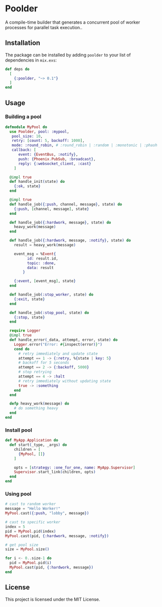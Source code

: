 # Poolder

A compile-time builder that generates a concurrent pool of worker processes for parallel task execution..

## Installation

The package can be installed by adding `poolder` to your list of dependencies in `mix.exs`:

```elixir
def deps do
  [
    {:poolder, "~> 0.1"}
  ]
end
```

## Usage

### Building a pool
```elixir
defmodule MyPool do
  use Poolder, pool: :mypool,
   pool_size: 10,
   retry: [count: 5, backoff: 1000],
   mode: :round_robin, # :round_robin | :random | :monotonic | :phash | broadcast
   callback: [
      event: {EventBus, :notify},
      push: {Phoenix.PubSub, :broadcast},
      reply: {:websocket_client, :cast}
    ]

  @impl true
  def handle_init(state) do
    {:ok, state}
  end

  @impl true
  def handle_job({:push, channel, message}, state) do
    {:push, [channel, message], state}
  end

  def handle_job({:hardwork, message}, state) do
    heavy_work(message)
  end

  def handle_job({:hardwork, message, :notify}, state) do
    result = heavy_work(message)

    event_msg = %Event{
          id: result.id,
          topic: :done,
          data: result
        }

    {:event, [event_msg], state}
  end

  def handle_job(:stop_worker, state) do
    {:exit, state}
  end

  def handle_job(:stop_pool, state) do
    {:stop, state}
  end

  require Logger  
  @impl true
  def handle_error(_data, attempt, error, state) do
    Logger.error("Error: #{inspect(error)}")
    cond do
      # retry immediately and update state
      attempt == 1 -> {:retry, %{state | key: 5}
      # backoff for 5 seconds
      attempt == 2 -> {:backoff, 5000}
      # stop retrying
      attempt == 4 -> :halt
      # retry immediately without updating state
      true -> :something
    end
  end

  defp heavy_work(message) do
    # do something heavy
  end
end
```

### Install pool
```elixir
def MyApp.Application do
  def start(_type, _args) do
    children = [
      {MyPool, []}
    ]

    opts = [strategy: :one_for_one, name: MyApp.Supervisor]
    Supervisor.start_link(children, opts)
  end
end
```

### Using pool
```elixir
# cast to random worker
message = "Hello Worker!"
MyPool.cast({:push, "lobby", message})

# cast to specific worker
index = 5
pid = MyPool.pid(index)
MyPool.cast(pid, {:hardwork, message, :notify})

# get pool size
size = MyPool.size()

for i <- 0..size-1 do
  pid = MyPool.pid(i)
  MyPool.cast(pid, {:hardwork, message})
end
```

## License
This project is licensed under the MIT License.
